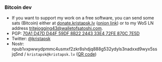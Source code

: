 ### Bitcoin dev

* If you want to support my work on a free software, you can send some sats (Bitcoin) either at [donate.kristapsk.lv](https://donate.kristapsk.lv/) ([onion link](http://5w4jpjcjkwrywnlqppxei3nspusmvwtmgicgk6ffnjbtupjwu6xud6ad.onion/)) or to my WoS LN address [tritejogging43@walletofsatoshi.com](lightning:tritejogging43@walletofsatoshi.com).
* PGP: [70A1 D47D D44F 59DF 8B22 2443 33E4 72FE 870C 7E5D](https://raw.githubusercontent.com/JoinMarket-Org/joinmarket-clientserver/master/pubkeys/KristapsKaupe.asc)
* Twitter: [@kristapsk](https://twitter.com/kristapsk)
* Nostr: npub1vxpwwydpmmc4usmxf2zkr8shdjq888g532ydyls3nadxxd9wyx5ssjq5nd / `kristapsk@kristapsk.lv` ([QR code](https://chart.googleapis.com/chart?chs=300x300&cht=qr&chl=nostr:npub1vxpwwydpmmc4usmxf2zkr8shdjq888g532ydyls3nadxxd9wyx5ssjq5nd))

